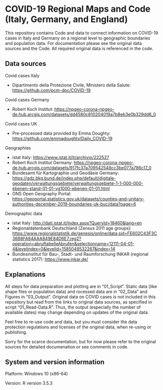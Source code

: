 
<!-- README.md is generated from README.Rmd. Please edit that file -->

# COVID-19 Regional Maps and Code (Italy, Germany, and England)

This repository contains Code and data to connect information on
COVID-19 cases in Italy and Germany on a regional level to geographic
boundaries and population data. For documentation please see the
original data sources and the Code. All required original data is
referenced in the code.

## Data sources

Covid cases Italy

  - Dipartimento della Protezione Civile, Ministero della Salute:
    <https://github.com/pcm-dpc/COVID-19>

Covid cases Germany

  - Robert Koch Institut:
    <https://npgeo-corona-npgeo-de.hub.arcgis.com/datasets/dd4580c810204019a7b8eb3e0b329dd6_0>

Covid cases UK

  - Pre-processed data provided by Emma Doughty:
    <https://github.com/emmadoughty/Daily_COVID-19>

Geographies

  - istat Italy: <https://www.istat.it/it/archivio/222527>
  - Robert Koch Institut Germany:
    <https://npgeo-corona-npgeo-de.hub.arcgis.com/datasets/917fc37a709542548cc3be077a786c17_0>
  - Bundesamt für Kartographie und Geodäsie Germany:
    <https://gdz.bkg.bund.de/index.php/default/digitale-geodaten/verwaltungsgebiete/verwaltungsgebiete-1-1-000-000-ebenen-stand-01-01-vg1000-ebenen-01-01.html>
  - ONS Open Geography Portal:
    <https://geoportal.statistics.gov.uk/datasets/counties-and-unitary-authorities-december-2019-boundaries-uk-buc/data?page=6>

Demographic data

  - istat Italy: <http://dati.istat.it/Index.aspx?QueryId=18460&lang=en>
  - Regionaldatenbank Deutschland (Zensus 2011 age groups):
    <https://www.regionalstatistik.de/genesis/online/data;sid=FE602C43F3C36B8FA84AAA849E84D6E7.reg2?operation=abruftabelleAbrufen&selectionname=12111-04-01-4&levelindex=0&levelid=1585048532267&index=14>
  - Bundesinstitut für Bau-, Stadt- und Raumforschung INKAR (regional
    statistics 2017): <https://www.inkar.de/>

## Explanations

All steps for data preparation and plotting are in “01\_Script”. Static
data (like shape files or population data) and rocessed data are in
“02\_Data” and Figures in “03\_Output”. Original data on COVID cases
is not included in this repository but read from the links to original
data sources, as specified in script “01\_Read-Data.R”. Thus, the output
(especially the number of available dates) may change depending on
updates of the original data.

Feel free to re-use code and data, but you must consider the data
protection regulations and licenses of the original data, when re-using
or publishing.

Sorry for the scarce documentation, but for now please refer to the
original sources for detailed documenation or see comments in code.

## System and version information

Platform: Windows 10 (x86-64)

Version: R version 3.5.3

